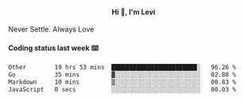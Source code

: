 <h4 style="text-align: center;">Hi 👋, I'm Levi</h4>  Never Settle. Always Love
<!---<img align="right" alt="Coding" width="300" src="https://i.pinimg.com/originals/81/17/8b/81178b47a8598f0c81c4799f2cdd4057.gif"></p> --->

#### Coding status last week ⌨️

<!--START_SECTION:waka-->

```txt
Other        19 hrs 53 mins  ████████████████████████░   96.26 %
Go           35 mins         ▓░░░░░░░░░░░░░░░░░░░░░░░░   02.88 %
Markdown     10 mins         ▒░░░░░░░░░░░░░░░░░░░░░░░░   00.83 %
JavaScript   0 secs          ░░░░░░░░░░░░░░░░░░░░░░░░░   00.03 %
```

<!--END_SECTION:waka-->
